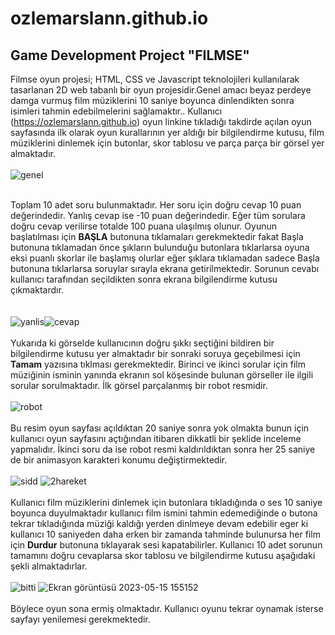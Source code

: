 # ozlemarslann.github.io
## Game Development Project "FILMSE" <br>
  Filmse oyun projesi; HTML, CSS ve Javascript teknolojileri kullanılarak tasarlanan 2D web tabanlı bir oyun projesidir.Genel amacı beyaz perdeye damga vurmuş film müziklerini 10 saniye boyunca dinlendikten sonra 
  isimleri tahmin edebilmelerini sağlamaktır.. Kullanıcı (https://ozlemarslann.github.io) oyun linkine tıkladığı
  takdirde açılan oyun sayfasında ilk olarak oyun kurallarının yer aldığı bir bilgilendirme kutusu, film müziklerini dinlemek için butonlar, skor tablosu ve parça parça bir görsel yer almaktadır.<br/> <br/>
  ![genel](https://github.com/ozlemarslann/ozlemarslann.github.io/assets/110686757/fa43363f-b912-490d-b7ee-1acabc2e6267)

  <br/>Toplam 10 adet soru bulunmaktadır. Her soru için doğru cevap 10 puan değerindedir. Yanlış cevap ise -10 puan değerindedir. Eğer tüm sorulara doğru cevap verilirse totalde 100 puana ulaşılmış olunur. 
  Oyunun başlatılması için **BAŞLA** butonuna tıklamaları gerekmektedir fakat Başla butonuna tıklamadan önce şıkların bulunduğu butonlara tıklarlarsa oyuna eksi puanlı skorlar ile başlamış olurlar eğer şıklara tıklamadan sadece Başla butonuna tıklarlarsa soruylar sırayla ekrana getirilmektedir. Sorunun cevabı kullanıcı tarafından seçildikten  sonra ekrana bilgilendirme kutusu çıkmaktardır. <br/> <br/> 
  <br/> ![yanlis](https://github.com/ozlemarslann/ozlemarslann.github.io/assets/110686757/9adea949-b1cf-4d34-b1fb-a534bb600e8a)![cevap](https://github.com/ozlemarslann/ozlemarslann.github.io/assets/110686757/6a4baa1b-2905-4d4e-8110-299532655b21) <br/><br/> 
  Yukarıda ki görselde kullanıcının doğru şıkkı seçtiğini bildiren bir bilgilendirme kutusu yer almaktadır bir sonraki soruya geçebilmesi için **Tamam** yazısına tıklması gerekmektedir.
  Birinci ve ikinci sorular için  film müziğinin isminin yanında ekranın sol köşesinde bulunan görseller ile ilgili sorular sorulmaktadır. İlk görsel parçalanmış bir robot resmidir. <br/> <br/> 
  ![robot](https://github.com/ozlemarslann/ozlemarslann.github.io/assets/110686757/930b9452-c989-48c7-8c6a-e2997e9415d2)
  <br/><br/> 
  Bu resim oyun sayfası açıldıktan 20 saniye sonra yok olmakta bunun için kullanıcı oyun sayfasını açtığından itibaren dikkatli bir şeklide inceleme yapmalıdır.
  İkinci soru da ise robot resmi kaldırıldıktan sonra her 25 saniye de bir animasyon karakteri konumu değiştirmektedir. 
  <br/> <br/> ![sidd](https://github.com/ozlemarslann/ozlemarslann.github.io/assets/110686757/195b5d6b-7189-4ba7-8e0f-e4f6ca3d3dca) ![2hareket](https://github.com/ozlemarslann/ozlemarslann.github.io/assets/110686757/b3536873-4969-451d-bc50-984fdd221151)
<br/> <br/>Kullanıcı film müziklerini dinlemek için butonlara tıkladığında o ses 10 saniye boyunca duyulmaktadır kullanıcı film ismini tahmin edemediğinde o butona tekrar tıkladığında müziği kaldığı yerden dinlmeye devam edebilir eger ki kullanıcı 10 saniyeden daha erken bir zamanda tahminde bulunursa her film için **Durdur** butonuna tıklayarak sesi kapatabilirler.
Kullanıcı 10 adet sorunun tamamını doğru cevaplarsa skor tablosu ve bilgilendirme kutusu aşağıdaki şekli almaktadırlar.<br/> <br/> 
![bitti](https://github.com/ozlemarslann/ozlemarslann.github.io/assets/110686757/566aa32f-26ff-4ced-8d0a-6b8eb2d3673f) 
![Ekran görüntüsü 2023-05-15 155152](https://github.com/ozlemarslann/ozlemarslann.github.io/assets/110686757/e8a464c5-0b48-42a9-a7ed-648e18bede1f) <br/><br/> 
Böylece oyun sona ermiş olmaktadır. Kullanıcı oyunu tekrar oynamak isterse sayfayı yenilemesi gerekmektedir.

